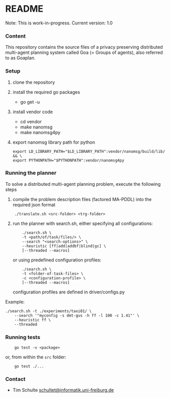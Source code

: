 # README #

Note: This is work-in-progress.
Current version: 1.0

### Content ###

This repository contains the source files of a privacy preserving distributed
multi-agent planning system called Goa (= Groups of agents), also referred to as
Goaplan.  


### Setup ###

1. clone the repository
2. install the required go packages
    - go get -u
3. install vendor code
    - cd vendor
    - make nanomsg
    - make nanomsg4py
4. export nanomsg library path for python

    ``` shell
    export LD_LIBRARY_PATH="$LD_LIBRARY_PATH":vendor/nanomsg/build/lib/ && \
    export PYTHONPATH="$PYTHONPATH":vendor/nanomsg4py
    ```


### Running the planner ###

To solve a distributed multi-agent planning problem, execute the following steps

1. compile the problem description files (factored MA-PDDL) into the required
   json format

``` shell
    ./translate.sh <src-folder> <trg-folder>
```

2. run the planner with search.sh, either specifying all configurations:

    ``` shell
        ./search.sh \ 
        -t <path/of/task/files/> \
        --search "<search-options>" \
        --heuristic [ff|add|addbf|blind|gc] \
        [--threaded --macros]
    ```

    or using predefined configuration profiles:

    ``` shell
        ./search.sh \ 
        -t <folder-of-task-files> \
        -c <configuration-profile> \
        [--threaded --macros]
    ```

    configuration profiles are defined in driver/configs.py

Example:
``` shell
./search.sh -t ./experiments/taxi01/ \
    --search '"myconfig -s dmt-gus -h ff -l 100 -c 1.41"' \ 
    --heuristic ff \
    --threaded
```



### Running tests ###
``` shell
    go test -v <package>
```

or, from within the `src` folder:

``` shell
    go test ./...
```

### Contact ###

* Tim Schulte <schultet@informatik.uni-freiburg.de>
